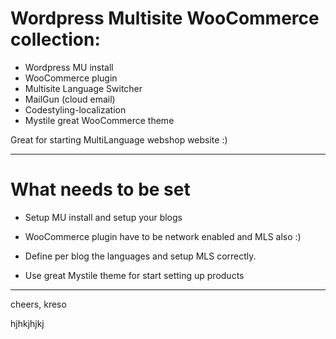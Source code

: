 # Wordpress Multisite WooCommerce collection:

* Wordpress MU install
* WooCommerce plugin
* Multisite Language Switcher
* MailGun (cloud email)
* Codestyling-localization
* Mystile great WooCommerce theme


Great for starting MultiLanguage webshop website :)

- - -

# What needs to be set

- Setup MU install and setup your blogs

- WooCommerce plugin have to be network enabled and MLS also :)

- Define per blog the languages and setup MLS correctly.

- Use great Mystile theme for start setting up products 

-------------

cheers, kreso

hjhkjhjkj